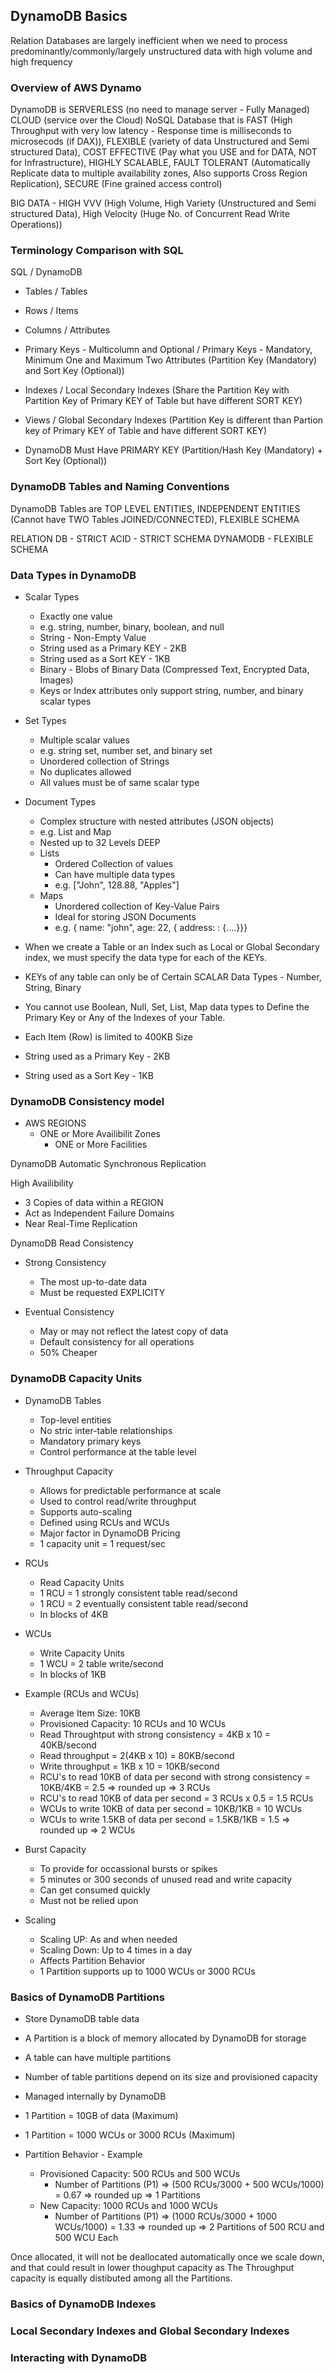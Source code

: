 ## DynamoDB Basics

Relation Databases are largely inefficient when we need to process predominantly/commonly/largely unstructured
data with high volume and high frequency

### Overview of AWS Dynamo

DynamoDB is SERVERLESS (no need to manage server - Fully Managed) CLOUD (service over the Cloud) NoSQL Database that is
FAST (High Throughput with very low latency - Response time is milliseconds to microsecods (if DAX)),
FLEXIBLE (variety of data Unstructured and Semi structured Data),
COST EFFECTIVE (Pay what you USE and for DATA, NOT for Infrastructure),
HIGHLY SCALABLE,
FAULT TOLERANT (Automatically Replicate data to multiple availability zones, Also supports Cross Region Replication),
SECURE (Fine grained access control)

BIG DATA - HIGH VVV (High Volume, High Variety (Unstructured and Semi structured Data),
High Velocity (Huge No. of Concurrent Read Write Operations))

### Terminology Comparison with SQL

SQL / DynamoDB

- Tables / Tables
- Rows / Items
- Columns / Attributes
- Primary Keys - Multicolumn and Optional / Primary Keys - Mandatory, Minimum One and Maximum Two Attributes (Partition Key (Mandatory) and Sort Key (Optional))
- Indexes / Local Secondary Indexes (Share the Partition Key with Partition Key of Primary KEY of Table but have different SORT KEY)
- Views / Global Secondary Indexes (Partition Key is different than Partion key of Primary KEY of Table and have different SORT KEY)

- DynamoDB Must Have PRIMARY KEY (Partition/Hash Key (Mandatory) + Sort Key (Optional))

### DynamoDB Tables and Naming Conventions

DynamoDB Tables are TOP LEVEL ENTITIES, INDEPENDENT ENTITIES (Cannot have TWO Tables JOINED/CONNECTED), FLEXIBLE SCHEMA

RELATION DB - STRICT ACID - STRICT SCHEMA
DYNAMODB - FLEXIBLE SCHEMA

### Data Types in DynamoDB

- Scalar Types

  - Exactly one value
  - e.g. string, number, binary, boolean, and null
  - String - Non-Empty Value
  - String used as a Primary KEY - 2KB
  - String used as a Sort KEY - 1KB
  - Binary - Blobs of Binary Data (Compressed Text, Encrypted Data, Images)
  - Keys or Index attributes only support string, number, and binary scalar types

- Set Types

  - Multiple scalar values
  - e.g. string set, number set, and binary set
  - Unordered collection of Strings
  - No duplicates allowed
  - All values must be of same scalar type

- Document Types

  - Complex structure with nested attributes (JSON objects)
  - e.g. List and Map
  - Nested up to 32 Levels DEEP
  - Lists
    - Ordered Collection of values
    - Can have multiple data types
    - e.g. ["John", 128.88, "Apples"]
  - Maps
    - Unordered collection of Key-Value Pairs
    - Ideal for storing JSON Documents
    - e.g. { name: "john", age: 22, { address: : {....}}}

- When we create a Table or an Index such as Local or Global Secondary index, we must specify the data type for each of the KEYs.
- KEYs of any table can only be of Certain SCALAR Data Types - Number, String, Binary
- You cannot use Boolean, Null, Set, List, Map data types to Define the Primary Key or Any of the Indexes of your Table.
- Each Item (Row) is limited to 400KB Size
- String used as a Primary Key - 2KB
- String used as a Sort Key - 1KB

### DynamoDB Consistency model

- AWS REGIONS
  - ONE or More Availibilit Zones
    - ONE or More Facilities

DynamoDB Automatic Synchronous Replication

High Availibility

- 3 Copies of data within a REGION
- Act as Independent Failure Domains
- Near Real-Time Replication

DynamoDB Read Consistency

- Strong Consistency

  - The most up-to-date data
  - Must be requested EXPLICITY

- Eventual Consistency
  - May or may not reflect the latest copy of data
  - Default consistency for all operations
  - 50% Cheaper

### DynamoDB Capacity Units

- DynamoDB Tables

  - Top-level entities
  - No stric inter-table relationships
  - Mandatory primary keys
  - Control performance at the table level

- Throughput Capacity

  - Allows for predictable performance at scale
  - Used to control read/write throughput
  - Supports auto-scaling
  - Defined using RCUs and WCUs
  - Major factor in DynamoDB Pricing
  - 1 capacity unit = 1 request/sec

- RCUs

  - Read Capacity Units
  - 1 RCU = 1 strongly consistent table read/second
  - 1 RCU = 2 eventually consistent table read/second
  - In blocks of 4KB

- WCUs

  - Write Capacity Units
  - 1 WCU = 2 table write/second
  - In blocks of 1KB

- Example (RCUs and WCUs)

  - Average Item Size: 10KB
  - Provisioned Capacity: 10 RCUs and 10 WCUs
  - Read Throughtput with strong consistency = 4KB x 10 = 40KB/second
  - Read throughput = 2(4KB x 10) = 80KB/second
  - Write throughput = 1KB x 10 = 10KB/second
  - RCU's to read 10KB of data per second with strong consistency = 10KB/4KB = 2.5 => rounded up => 3 RCUs
  - RCU's to read 10KB of data per second = 3 RCUs x 0.5 = 1.5 RCUs
  - WCUs to write 10KB of data per second = 10KB/1KB = 10 WCUs
  - WCUs to write 1.5KB of data per second = 1.5KB/1KB = 1.5 => rounded up => 2 WCUs

- Burst Capacity

  - To provide for occassional bursts or spikes
  - 5 minutes or 300 seconds of unused read and write capacity
  - Can get consumed quickly
  - Must not be relied upon

- Scaling
  - Scaling UP: As and when needed
  - Scaling Down: Up to 4 times in a day
  - Affects Partition Behavior
  - 1 Partition supports up to 1000 WCUs or 3000 RCUs

### Basics of DynamoDB Partitions

- Store DynamoDB table data
- A Partition is a block of memory allocated by DynamoDB for storage
- A table can have multiple partitions
- Number of table partitions depend on its size and provisioned capacity
- Managed internally by DynamoDB
- 1 Partition = 10GB of data (Maximum)
- 1 Partition = 1000 WCUs or 3000 RCUs (Maximum)

- Partition Behavior - Example
  - Provisioned Capacity: 500 RCUs and 500 WCUs
    - Number of Partitions (P1) => (500 RCUs/3000 + 500 WCUs/1000) = 0.67 => rounded up => 1 Partitions
  - New Capacity: 1000 RCUs and 1000 WCUs
    - Number of Partitions (P1) => (1000 RCUs/3000 + 1000 WCUs/1000) = 1.33 => rounded up => 2 Partitions of 500 RCU and 500 WCU Each

Once allocated, it will not be deallocated automatically once we scale down, and that could result in lower thoughput capacity
as The Throughput capacity is equally distibuted among all the Partitions.

### Basics of DynamoDB Indexes

### Local Secondary Indexes and Global Secondary Indexes

### Interacting with DynamoDB
